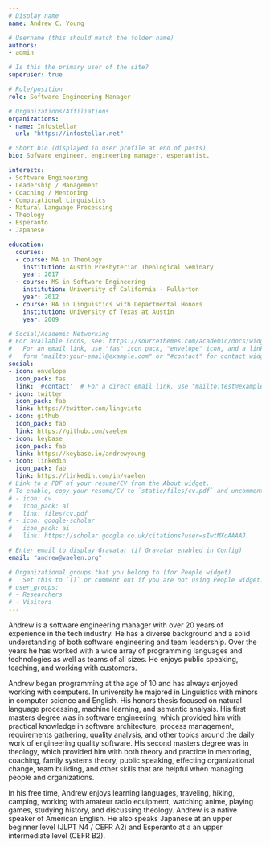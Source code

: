 ```yaml
---
# Display name
name: Andrew C. Young

# Username (this should match the folder name)
authors:
- admin

# Is this the primary user of the site?
superuser: true

# Role/position
role: Software Engineering Manager

# Organizations/Affiliations
organizations:
- name: Infostellar
  url: "https://infostellar.net"

# Short bio (displayed in user profile at end of posts)
bio: Sofware engineer, engineering manager, esperantist.

interests:
- Software Engineering
- Leadership / Management
- Coaching / Mentoring
- Computational Linguistics
- Natural Language Processing
- Theology
- Esperanto
- Japanese

education:
  courses:
  - course: MA in Theology
    institution: Austin Presbyterian Theological Seminary
    year: 2017
  - course: MS in Software Engineering
    institution: University of California - Fullerton
    year: 2012
  - course: BA in Linguistics with Departmental Honors
    institution: University of Texas at Austin
    year: 2009

# Social/Academic Networking
# For available icons, see: https://sourcethemes.com/academic/docs/widgets/#icons
#   For an email link, use "fas" icon pack, "envelope" icon, and a link in the
#   form "mailto:your-email@example.com" or "#contact" for contact widget.
social:
- icon: envelope
  icon_pack: fas
  link: '#contact'  # For a direct email link, use "mailto:test@example.org".
- icon: twitter
  icon_pack: fab
  link: https://twitter.com/lingvisto
- icon: github
  icon_pack: fab
  link: https://github.com/vaelen
- icon: keybase
  icon_pack: fab
  link: https://keybase.io/andrewyoung
- icon: linkedin
  icon_pack: fab
  link: https://linkedin.com/in/vaelen
# Link to a PDF of your resume/CV from the About widget.
# To enable, copy your resume/CV to `static/files/cv.pdf` and uncomment the lines below.
# - icon: cv
#   icon_pack: ai
#   link: files/cv.pdf
# - icon: google-scholar
#   icon_pack: ai
#   link: https://scholar.google.co.uk/citations?user=sIwtMXoAAAAJ

# Enter email to display Gravatar (if Gravatar enabled in Config)
email: "andrew@vaelen.org"

# Organizational groups that you belong to (for People widget)
#   Set this to `[]` or comment out if you are not using People widget.
# user_groups:
# - Researchers
# - Visitors
---
```


Andrew is a software engineering manager with over 20 years of
experience in the tech industry. He has a diverse background and a
solid understanding of both software engineering and team
leadership. Over the years he has worked with a wide array of
programming languages and technologies as well as teams of all sizes.
He enjoys public speaking, teaching, and working with customers.

Andrew began programming at the age of 10 and has always enjoyed
working with computers.  In university he majored in Linguistics with
minors in computer science and English.  His honors thesis focused on
natural language processing, machine learning, and semantic analysis.
His first masters degree was in software engineering, which provided
him with practical knowledge in software architecture, process
management, requirements gathering, quality analysis, and other topics
around the daily work of engineering quality software.  His second
masters degree was in theology, which provided him with both theory
and practice in mentoring, coaching, family systems theory, public
speaking, effecting organizational change, team building, and other
skills that are helpful when managing people and organizations.

In his free time, Andrew enjoys learning languages, traveling, hiking,
camping, working with amateur radio equipment, watching anime, playing
games, studying history, and discussing theology.  Andrew is a native
speaker of American English.  He also speaks Japanese at an upper
beginner level (JLPT N4 / CEFR A2) and Esperanto at a an upper
intermediate level (CEFR B2).

